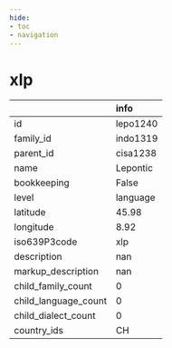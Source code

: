 ```yaml
---
hide:
- toc
- navigation
---
```

# xlp
|                      | info     |
|:---------------------|:---------|
| id                   | lepo1240 |
| family_id            | indo1319 |
| parent_id            | cisa1238 |
| name                 | Lepontic |
| bookkeeping          | False    |
| level                | language |
| latitude             | 45.98    |
| longitude            | 8.92     |
| iso639P3code         | xlp      |
| description          | nan      |
| markup_description   | nan      |
| child_family_count   | 0        |
| child_language_count | 0        |
| child_dialect_count  | 0        |
| country_ids          | CH       |